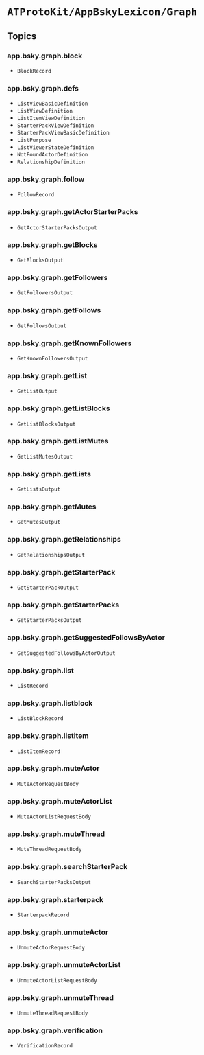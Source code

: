# ``ATProtoKit/AppBskyLexicon/Graph``

## Topics

### app.bsky.graph.block

- ``BlockRecord``

### app.bsky.graph.defs

- ``ListViewBasicDefinition``
- ``ListViewDefinition``
- ``ListItemViewDefinition``
- ``StarterPackViewDefinition``
- ``StarterPackViewBasicDefinition``
- ``ListPurpose``
- ``ListViewerStateDefinition``
- ``NotFoundActorDefinition``
- ``RelationshipDefinition``

### app.bsky.graph.follow

- ``FollowRecord``

### app.bsky.graph.getActorStarterPacks

- ``GetActorStarterPacksOutput``

### app.bsky.graph.getBlocks

- ``GetBlocksOutput``

### app.bsky.graph.getFollowers

- ``GetFollowersOutput``

### app.bsky.graph.getFollows

- ``GetFollowsOutput``

### app.bsky.graph.getKnownFollowers

- ``GetKnownFollowersOutput``

### app.bsky.graph.getList

- ``GetListOutput``

### app.bsky.graph.getListBlocks

- ``GetListBlocksOutput``

### app.bsky.graph.getListMutes

- ``GetListMutesOutput``

### app.bsky.graph.getLists

- ``GetListsOutput``

### app.bsky.graph.getMutes

- ``GetMutesOutput``

### app.bsky.graph.getRelationships

- ``GetRelationshipsOutput``

### app.bsky.graph.getStarterPack

- ``GetStarterPackOutput``

### app.bsky.graph.getStarterPacks

- ``GetStarterPacksOutput``

### app.bsky.graph.getSuggestedFollowsByActor

- ``GetSuggestedFollowsByActorOutput``

### app.bsky.graph.list

- ``ListRecord``

### app.bsky.graph.listblock

- ``ListBlockRecord``

### app.bsky.graph.listitem

- ``ListItemRecord``

### app.bsky.graph.muteActor

- ``MuteActorRequestBody``

### app.bsky.graph.muteActorList

- ``MuteActorListRequestBody``

### app.bsky.graph.muteThread

- ``MuteThreadRequestBody``

### app.bsky.graph.searchStarterPack

- ``SearchStarterPacksOutput``

### app.bsky.graph.starterpack

- ``StarterpackRecord``

### app.bsky.graph.unmuteActor

- ``UnmuteActorRequestBody``

### app.bsky.graph.unmuteActorList

- ``UnmuteActorListRequestBody``

### app.bsky.graph.unmuteThread

- ``UnmuteThreadRequestBody``

### app.bsky.graph.verification

- ``VerificationRecord``
